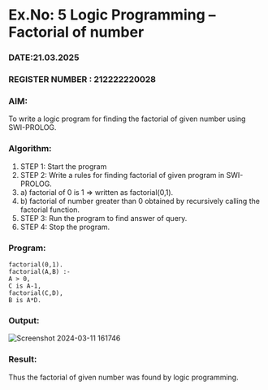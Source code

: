 # Ex.No: 5   Logic Programming – Factorial of number   
### DATE:21.03.2025                                                                            
### REGISTER NUMBER : 212222220028
### AIM: 
To  write  a logic program for finding the factorial of given number using SWI-PROLOG. 
### Algorithm:
1. STEP 1: Start the program
2. STEP 2:  Write a rules for finding factorial of given program in SWI-PROLOG.
3.   a)	factorial of 0 is 1 => written as factorial(0,1).
4.   b)	factorial of number greater than 0 obtained by recursively calling the factorial    function.
5. STEP 3: Run the program  to find answer of  query.
6. STEP 4: Stop the program.

### Program:
```
factorial(0,1).
factorial(A,B) :-
A > 0,
C is A-1,
factorial(C,D),
B is A*D.
```


### Output:
![Screenshot 2024-03-11 161746](https://github.com/rajalakshmi8248/AI_Lab_2023-24/assets/122860827/5b59d53c-beeb-4c91-ba5d-ae0f91b50f54)



### Result:
Thus the factorial of given number was found by logic programming. 
